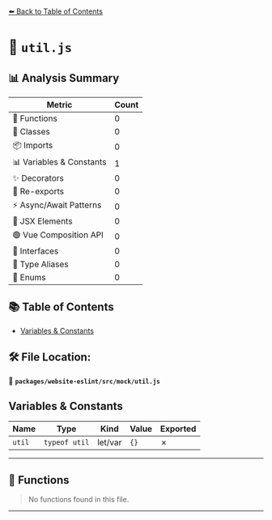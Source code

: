 [⬅️ Back to Table of Contents](../../../../index.md)

# 📄 `util.js`

## 📊 Analysis Summary

| Metric | Count |
|--------|-------|
| 🔧 Functions | 0 |
| 🧱 Classes | 0 |
| 📦 Imports | 0 |
| 📊 Variables & Constants | 1 |
| ✨ Decorators | 0 |
| 🔄 Re-exports | 0 |
| ⚡ Async/Await Patterns | 0 |
| 💠 JSX Elements | 0 |
| 🟢 Vue Composition API | 0 |
| 📐 Interfaces | 0 |
| 📑 Type Aliases | 0 |
| 🎯 Enums | 0 |

## 📚 Table of Contents

- [Variables & Constants](#variables-constants)

## 🛠️ File Location:
📂 **`packages/website-eslint/src/mock/util.js`**

## Variables & Constants

| Name | Type | Kind | Value | Exported |
|------|------|------|-------|----------|
| `util` | `typeof util` | let/var | `{}` | ✗ |


---

## 🔧 Functions

> No functions found in this file.


---